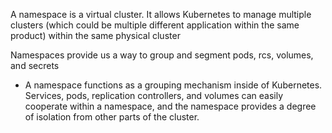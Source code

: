 
A namespace is a virtual cluster. It allows Kubernetes to manage multiple clusters (which could be multiple different application within the same product) within the same physical cluster

Namespaces provide us a way to group and segment pods, rcs, volumes, and secrets
- A namespace functions as a grouping mechanism inside of Kubernetes. Services, pods, replication controllers,
and volumes can easily cooperate within a namespace, and the namespace provides a degree of isolation from
other parts of the cluster.
